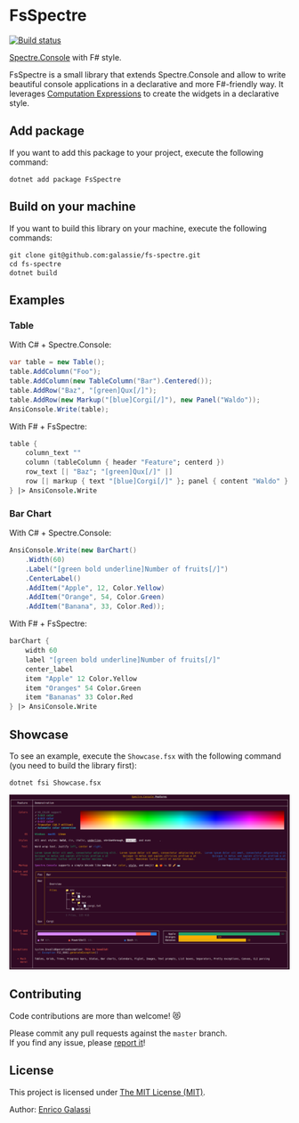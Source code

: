 # FsSpectre

[![Build status](https://ci.appveyor.com/api/projects/status/4nb6f3882i39um3v?svg=true)](https://ci.appveyor.com/project/galassie/fs-spectre)

[Spectre.Console](https://spectreconsole.net/) with F# style.

FsSpectre is a small library that extends Spectre.Console and allow to write beautiful console applications in a declarative and more F#-friendly way.
It leverages [Computation Expressions](https://learn.microsoft.com/en-us/dotnet/fsharp/language-reference/computation-expressions) to create the widgets in a declarative style.

## Add package

If you want to add this package to your project, execute the following command:

``` shell
dotnet add package FsSpectre
```

## Build on your machine

If you want to build this library on your machine, execute the following commands:

``` shell
git clone git@github.com:galassie/fs-spectre.git
cd fs-spectre
dotnet build
```

## Examples

### Table

With C# + Spectre.Console:
```csharp
var table = new Table();
table.AddColumn("Foo");
table.AddColumn(new TableColumn("Bar").Centered());
table.AddRow("Baz", "[green]Qux[/]");
table.AddRow(new Markup("[blue]Corgi[/]"), new Panel("Waldo"));
AnsiConsole.Write(table);
```

With F# + FsSpectre:
```fsharp
table {
    column_text ""
    column (tableColumn { header "Feature"; centerd })
    row_text [| "Baz"; "[green]Qux[/]" |]
    row [| markup { text "[blue]Corgi[/]" }; panel { content "Waldo" } |]
} |> AnsiConsole.Write
```

### Bar Chart

With C# + Spectre.Console:
```csharp
AnsiConsole.Write(new BarChart()
    .Width(60)
    .Label("[green bold underline]Number of fruits[/]")
    .CenterLabel()
    .AddItem("Apple", 12, Color.Yellow)
    .AddItem("Orange", 54, Color.Green)
    .AddItem("Banana", 33, Color.Red));
```

With F# + FsSpectre:
```fsharp
barChart {
    width 60
    label "[green bold underline]Number of fruits[/]"
    center_label
    item "Apple" 12 Color.Yellow
    item "Oranges" 54 Color.Green
    item "Bananas" 33 Color.Red
} |> AnsiConsole.Write
```

## Showcase

To see an example, execute the `Showcase.fsx` with the following command (you need to build the library first):

``` shell
dotnet fsi Showcase.fsx
```

![Showcase](./assets/Showcase.png)

## Contributing

Code contributions are more than welcome! 😻

Please commit any pull requests against the `master` branch.  
If you find any issue, please [report it](https://github.com/galassie/fs-spectre/issues)!

## License

This project is licensed under [The MIT License (MIT)](https://raw.githubusercontent.com/galassie/fs-spectre/master/LICENSE.md).

Author: [Enrico Galassi](https://twitter.com/enricogalassi88)